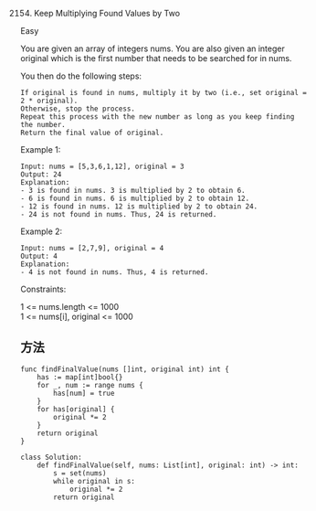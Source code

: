 2154. Keep Multiplying Found Values by Two


Easy


You are given an array of integers nums. You are also given an integer original which is the first number that needs to be searched for in nums.

You then do the following steps:

```
If original is found in nums, multiply it by two (i.e., set original = 2 * original).
Otherwise, stop the process.
Repeat this process with the new number as long as you keep finding the number.
Return the final value of original.
```
 

Example 1:

```
Input: nums = [5,3,6,1,12], original = 3
Output: 24
Explanation: 
- 3 is found in nums. 3 is multiplied by 2 to obtain 6.
- 6 is found in nums. 6 is multiplied by 2 to obtain 12.
- 12 is found in nums. 12 is multiplied by 2 to obtain 24.
- 24 is not found in nums. Thus, 24 is returned.
```

Example 2:

```
Input: nums = [2,7,9], original = 4
Output: 4
Explanation:
- 4 is not found in nums. Thus, 4 is returned.
```

Constraints:

1 <= nums.length <= 1000   
1 <= nums[i], original <= 1000   


## 方法


```
func findFinalValue(nums []int, original int) int {
    has := map[int]bool{}
	for _, num := range nums {
		has[num] = true
	}
	for has[original] {
		original *= 2
	}
	return original
}
```


```
class Solution:
    def findFinalValue(self, nums: List[int], original: int) -> int:
        s = set(nums)
        while original in s:
            original *= 2
        return original
```